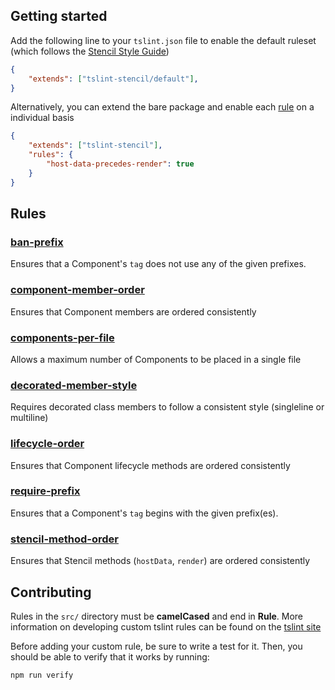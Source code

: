 ## Getting started
Add the following line to your `tslint.json` file to enable the default ruleset (which follows the [Stencil Style Guide](https://stenciljs.com/docs/style-guide))

```json
{
    "extends": ["tslint-stencil/default"],
}
```

Alternatively, you can extend the bare package and enable each [rule](#rules) on a individual basis
```json
{
    "extends": ["tslint-stencil"],
    "rules": {
        "host-data-precedes-render": true
    }
}
```

## Rules

### [ban-prefix](./ban-prefix.md)
Ensures that a Component's `tag` does not use any of the given prefixes.

### [component-member-order](./component-member-order.md)
Ensures that Component members are ordered consistently

### [components-per-file](./components-per-file.md)
Allows a maximum number of Components to be placed in a single file

### [decorated-member-style](./decorated-member-style.md)
Requires decorated class members to follow a consistent style (singleline or multiline)

### [lifecycle-order](./lifecycle-order.md)
Ensures that Component lifecycle methods are ordered consistently

### [require-prefix](./require-prefix.md)
Ensures that a Component's `tag` begins with the given prefix(es).

### [stencil-method-order](./stencil-method-order.md)
Ensures that Stencil methods (`hostData`, `render`) are ordered consistently

## Contributing
Rules in the `src/` directory must be **camelCased** and end in **Rule**.
More information on developing custom tslint rules can be found on the [tslint site](https://palantir.github.io/tslint/develop/custom-rules/)

Before adding your custom rule, be sure to write a test for it. Then, you should be able to verify that it works by running:
```
npm run verify
```
